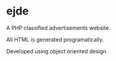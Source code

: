 # ejde
A PHP classified advertisements website.

All HTML is generated programatically.

Developed using object oriented design.
